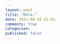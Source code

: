 ```yaml
---
layout: post
title: "Hola."
date: 2011-08-28 21:51
comments: true
categories: 
published: false
---
```

